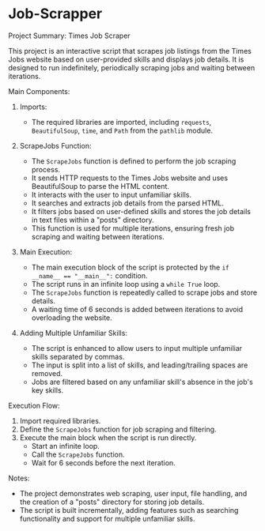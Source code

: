 # Job-Scrapper

Project Summary: Times Job Scraper

This project is an interactive script that scrapes job listings from the Times Jobs website based on user-provided skills and displays job details. It is designed to run indefinitely, periodically scraping jobs and waiting between iterations.

Main Components:

1. Imports:
   - The required libraries are imported, including `requests`, `BeautifulSoup`, `time`, and `Path` from the `pathlib` module.

2. ScrapeJobs Function:
   - The `ScrapeJobs` function is defined to perform the job scraping process.
   - It sends HTTP requests to the Times Jobs website and uses BeautifulSoup to parse the HTML content.
   - It interacts with the user to input unfamiliar skills.
   - It searches and extracts job details from the parsed HTML.
   - It filters jobs based on user-defined skills and stores the job details in text files within a "posts" directory.
   - This function is used for multiple iterations, ensuring fresh job scraping and waiting between iterations.

3. Main Execution:
   - The main execution block of the script is protected by the `if __name__ == "__main__":` condition.
   - The script runs in an infinite loop using a `while True` loop.
   - The `ScrapeJobs` function is repeatedly called to scrape jobs and store details.
   - A waiting time of 6 seconds is added between iterations to avoid overloading the website.

4. Adding Multiple Unfamiliar Skills:
   - The script is enhanced to allow users to input multiple unfamiliar skills separated by commas.
   - The input is split into a list of skills, and leading/trailing spaces are removed.
   - Jobs are filtered based on any unfamiliar skill's absence in the job's key skills.

Execution Flow:

1. Import required libraries.
2. Define the `ScrapeJobs` function for job scraping and filtering.
3. Execute the main block when the script is run directly.
   - Start an infinite loop.
   - Call the `ScrapeJobs` function.
   - Wait for 6 seconds before the next iteration.

Notes:

- The project demonstrates web scraping, user input, file handling, and the creation of a "posts" directory for storing job details.
- The script is built incrementally, adding features such as searching functionality and support for multiple unfamiliar skills.
